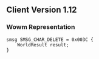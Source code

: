 ## Client Version 1.12

### Wowm Representation
```rust,ignore
smsg SMSG_CHAR_DELETE = 0x003C {
    WorldResult result;    
}

```
